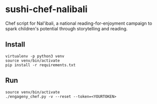 # sushi-chef-nalibali

Chef script for Nal'ibali, a national reading-for-enjoyment campaign to spark children's potential through storytelling and reading.


Install
-------

    virtualenv -p python3 venv
    source venv/bin/activate
    pip install -r requirements.txt



Run
---

    source venv/bin/activate
    ./engageny_chef.py -v --reset --token=<YOURTOKEN>

